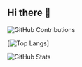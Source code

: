 ## Hi there 👋

<!--
**nutchanon-k/nutchanon-k** is a ✨ _special_ ✨ repository because its `README.md` (this file) appears on your GitHub profile.

Here are some ideas to get you started:

- 🔭 I’m currently working on ...
- 🌱 I’m currently learning ...
- 👯 I’m looking to collaborate on ...
- 🤔 I’m looking for help with ...
- 💬 Ask me about ...
- 📫 How to reach me: ...
- 😄 Pronouns: ...
- ⚡ Fun fact: ...
-->
![GitHub Contributions](https://github-readme-streak-stats.herokuapp.com/?user=nutchanon-k)

[![Top Langs](https://github-readme-stats.vercel.app/api/top-langs/?username=nutchanon-k&layout=donut-vertical)]

![GitHub Stats](https://github-readme-stats.vercel.app/api?username=nutchanon-k&show_icons=true&theme=tokyonight)
